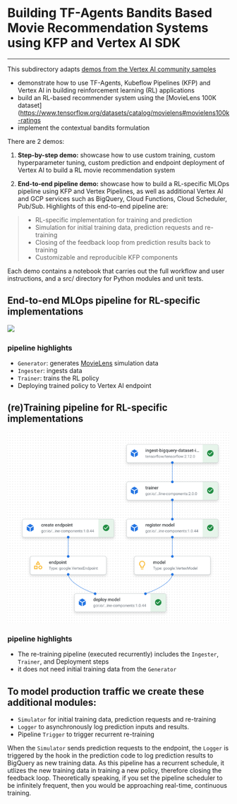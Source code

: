 # Building TF-Agents Bandits Based Movie Recommendation Systems using KFP and Vertex AI SDK
---

This subdirectory adapts [demos from the Vertex AI community samples](https://github.com/GoogleCloudPlatform/vertex-ai-samples/tree/main/community-content/tf_agents_bandits_movie_recommendation_with_kfp_and_vertex_sdk) 

* demonstrate how to use TF-Agents, Kubeflow Pipelines (KFP) and Vertex AI in building reinforcement learning (RL) applications
* build an RL-based recommender system using the [MovieLens 100K dataset](https://www.tensorflow.org/datasets/catalog/movielens#movielens100k-ratings
* implement the contextual bandits formulation

There are 2 demos:

1. **Step-by-step demo:** showcase how to use custom training, custom hyperparameter tuning, custom prediction and endpoint deployment of Vertex AI to build a RL movie recommendation system

2. **End-to-end pipeline demo:** showcase how to build a RL-specific MLOps pipeline using KFP and Vertex Pipelines, as well as additional Vertex AI and GCP services such as BigQuery, Cloud Functions, Cloud Scheduler, Pub/Sub. Highlights of this end-to-end pipeline are:

> * RL-specific implementation for training and prediction
> * Simulation for initial training data, prediction requests and re-training
> * Closing of the feedback loop from prediction results back to training
> * Customizable and reproducible KFP components

Each demo contains a notebook that carries out the full workflow and user instructions, and a src/ directory for Python modules and unit tests.


## End-to-end MLOps pipeline for RL-specific implementations
![](img/e2e_rl_pipeline.png)

### pipeline highlights
* `Generator`: generates [MovieLens](https://www.kaggle.com/prajitdatta/movielens-100k-dataset) simulation data
* `Ingester`: ingests data
* `Trainer`: trains the RL policy
* Deploying trained policy to Vertex AI endpoint

## (re)Training pipeline for RL-specific implementations
![alt text](https://github.com/tottenjordan/tf_vertex_agents/blob/main/imgs/retraining_pipeline_overview.png)

### pipeline highlights
* The re-training pipeline (executed recurrently) includes the `Ingester`, `Trainer`, and Deployment steps
* it does not need initial training data from the `Generator`

## To model production traffic we create these additional modules:
* `Simulator` for initial training data, prediction requests and re-training
* `Logger` to asynchronously log prediction inputs and results. 
* Pipeline `Trigger` to trigger recurrent re-training


When the `Simulator` sends prediction requests to the endpoint, the `Logger` is triggered by the hook in the prediction code to log prediction results to BigQuery as new training data. As this pipeline has a recurrent schedule, it utlizes the new training data in training a new policy, therefore closing the feedback loop. Theoretically speaking, if you set the pipeline scheduler to be infinitely frequent, then you would be approaching real-time, continuous training.